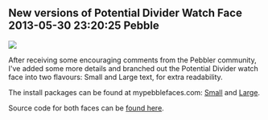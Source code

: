 New versions of Potential Divider Watch Face
2013-05-30 23:20:25
Pebble
---

<a href="http://ninedof.files.wordpress.com/2013/05/dividersizes.png">![](http://ninedof.files.wordpress.com/2013/05/dividersizes.png?w=545)</a>

After receiving some encouraging comments from the Pebbler community, I've added some more details and branched out the Potential Divider watch face into two flavours: Small and Large text, for extra readability.

The install packages can be found at mypebblefaces.com: <a href="http://www.mypebblefaces.com/view?fID=3745&aName=Bonsitm&pageTitle=Potential+Divider&auID=3905">Small</a> and <a href="http://www.mypebblefaces.com/view?fID=3754&aName=Bonsitm&pageTitle=Potential+Divider+Large+Edition&auID=3905">Large</a>.

Source code for both faces can be <a href="https://www.dropbox.com/s/iuynpy0tn3reg9r/Divider%20Small%20and%20Large.zip?v=0mcn">found here</a>.
